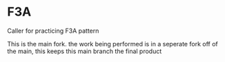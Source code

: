 # F3A
Caller for practicing F3A pattern

This is the main fork. the work being performed is in a seperate fork off of the main, this keeps this main branch the final product
